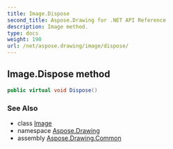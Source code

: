 ```yaml
---
title: Image.Dispose
second_title: Aspose.Drawing for .NET API Reference
description: Image method. 
type: docs
weight: 190
url: /net/aspose.drawing/image/dispose/
---
```

## Image.Dispose method

```csharp
public virtual void Dispose()
```

### See Also

* class [Image](../)
* namespace [Aspose.Drawing](../../image/)
* assembly [Aspose.Drawing.Common](../../../)



